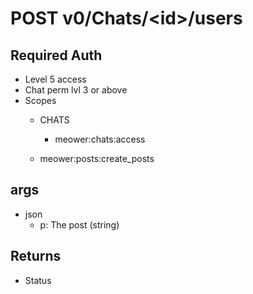 # POST v0/Chats/\<id>/users

## Required Auth 

- Level 5 access
-  Chat perm lvl 3 or above
- Scopes
  - CHATS
    -  meower:chats:access

  -  meower:posts:create_posts
  

## args

- json
  - p: The post (string) 

## Returns

- Status

 
